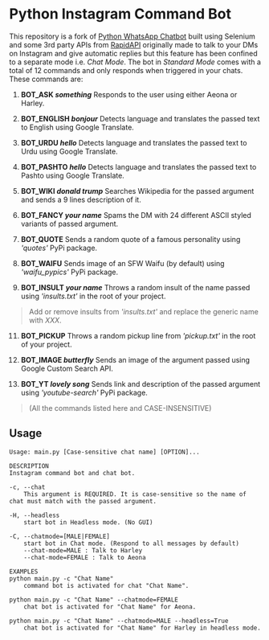 ﻿# Python Instagram Command Bot
This repository is a fork of [Python WhatsApp Chatbot](https://github.com/raz0229/python-whatsapp-chatbot) built using Selenium and some 3rd party APIs from [RapidAPI](https://rapidapi.com) originally made to talk to your DMs on Instagram and give automatic replies but this feature has been confined to a separate mode i.e. *Chat Mode*.
The bot in *Standard Mode* comes with a total of 12 commands and only responds when triggered in your chats.
These commands are:

 1. **BOT_ASK _something_**
	 Responds to the user using either Aeona or Harley.
	 
 2. **BOT_ENGLISH _bonjour_**
 Detects language and translates the passed text to English using Google Translate.
 3. **BOT_URDU _hello_**
 Detects language and translates the passed text to Urdu using Google Translate. 
 4. **BOT_PASHTO _hello_**
 Detects language and translates the passed text to Pashto using Google Translate.
 5. **BOT_WIKI _donald trump_**
 Searches Wikipedia for the passed argument and sends a 9 lines description of it.
 6. **BOT_FANCY _your name_**
 Spams the DM with 24 different ASCII styled variants of passed argument.
 7. **BOT_QUOTE**
 Sends a random quote of a famous personality using _'quotes'_ PyPi package.
 8. **BOT_WAIFU**
 Sends image of an SFW Waifu (by default) using _'waifu_pypics'_ PyPi package.
 9. **BOT_INSULT _your name_**
 Throws a random insult of the name passed using _'insults.txt'_ in the root of your project.
 

> Add or remove insults from _'insults.txt'_ and replace the generic name with _XXX_.

 11. **BOT_PICKUP**
 Throws a random pickup line from _'pickup.txt'_ in the root of your project.
 12. **BOT_IMAGE _butterfly_**
 Sends an image of the argument passed using Google Custom Search API.
 
 13. **BOT_YT _lovely song_**
 Sends link and description of the passed argument using _'youtube-search'_ PyPi package. 
 
 

> (All the commands listed here and CASE-INSENSITIVE) 

## Usage

    Usage: main.py [Case-sensitive chat name] [OPTION]...

	DESCRIPTION
    Instagram command bot and chat bot. 
    
    -c, --chat
        This argument is REQUIRED. It is case-sensitive so the name of chat must match with the passed argument.

    -H, --headless 
        start bot in Headless mode. (No GUI)

    -C, --chatmode=[MALE|FEMALE]
        start bot in Chat mode. (Respond to all messages by default)
        --chat-mode=MALE : Talk to Harley
        --chat-mode=FEMALE : Talk to Aeona

	EXAMPLES
    python main.py -c "Chat Name"
        command bot is activated for chat "Chat Name".

    python main.py -c "Chat Name" --chatmode=FEMALE
        chat bot is activated for "Chat Name" for Aeona.

    python main.py -c "Chat Name" --chatmode=MALE --headless=True
        chat bot is activated for "Chat Name" for Harley in headless mode.

